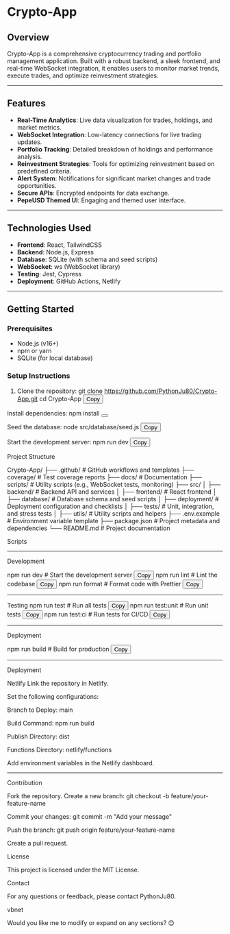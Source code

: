 # Crypto-App

## Overview
Crypto-App is a comprehensive cryptocurrency trading and portfolio management application. Built with a robust backend, a sleek frontend, and real-time WebSocket integration, it enables users to monitor market trends, execute trades, and optimize reinvestment strategies.

---

## Features
- **Real-Time Analytics**: Live data visualization for trades, holdings, and market metrics.
- **WebSocket Integration**: Low-latency connections for live trading updates.
- **Portfolio Tracking**: Detailed breakdown of holdings and performance analysis.
- **Reinvestment Strategies**: Tools for optimizing reinvestment based on predefined criteria.
- **Alert System**: Notifications for significant market changes and trade opportunities.
- **Secure APIs**: Encrypted endpoints for data exchange.
- **PepeUSD Themed UI**: Engaging and themed user interface.

---

## Technologies Used
- **Frontend**: React, TailwindCSS
- **Backend**: Node.js, Express
- **Database**: SQLite (with schema and seed scripts)
- **WebSocket**: ws (WebSocket library)
- **Testing**: Jest, Cypress
- **Deployment**: GitHub Actions, Netlify

---

## Getting Started

### Prerequisites
- Node.js (v16+)
- npm or yarn
- SQLite (for local database)

### Setup Instructions

1. Clone the repository:
   git clone https://github.com/PythonJu80/Crypto-App.git
   cd Crypto-App
<button onclick="navigator.clipboard.writeText('git clone https://github.com/PythonJu80/Crypto-App.git && cd Crypto-App')">Copy</button>

Install dependencies:
   npm install
<button onclick="navigator.clipboard.writeText('npm install')"></button>

Seed the database:
   node src/database/seed.js
<button onclick="navigator.clipboard.writeText('node src/database/seed.js')">Copy</button>

Start the development server:
npm run dev
<button onclick="navigator.clipboard.writeText('node npm run dev')">Copy</button>

Project Structure


Crypto-App/
├── .github/             # GitHub workflows and templates
├── coverage/            # Test coverage reports
├── docs/                # Documentation
├── scripts/             # Utility scripts (e.g., WebSocket tests, monitoring)
├── src/
│   ├── backend/         # Backend API and services
│   ├── frontend/        # React frontend
│   ├── database/        # Database schema and seed scripts
│   ├── deployment/      # Deployment configuration and checklists
│   ├── tests/           # Unit, integration, and stress tests
│   ├── utils/           # Utility scripts and helpers
├── .env.example         # Environment variable template
├── package.json         # Project metadata and dependencies
└── README.md            # Project documentation


Scripts

---

Development

npm run dev       # Start the development server
<button onclick="navigator.clipboard.writeText('node npm run dev')">Copy</button>
npm run lint      # Lint the codebase
<button onclick="navigator.clipboard.writeText('node npm run lint')">Copy</button>
npm run format    # Format code with Prettier
<button onclick="navigator.clipboard.writeText('node npm run format')">Copy</button>


---

Testing
npm run test      # Run all tests
<button onclick="navigator.clipboard.writeText('node npm run test:unit')">Copy</button>
npm run test:unit # Run unit tests
<button onclick="navigator.clipboard.writeText('node npm run test:unit')">Copy</button>
npm run test:ci   # Run tests for CI/CD
<button onclick="navigator.clipboard.writeText('node npm run test:ci')">Copy</button>

---

Deployment

npm run build     # Build for production
<button onclick="navigator.clipboard.writeText('node npm run build')">Copy</button>

---

Deployment

Netlify
Link the repository in Netlify.

Set the following configurations:

Branch to Deploy: main

Build Command: npm run build

Publish Directory: dist

Functions Directory: netlify/functions

Add environment variables in the Netlify dashboard.

---

Contribution

Fork the repository.
Create a new branch:
git checkout -b feature/your-feature-name

Commit your changes:
git commit -m "Add your message"

Push the branch:
git push origin feature/your-feature-name

Create a pull request.

License

This project is licensed under the MIT License.

Contact

For any questions or feedback, please contact PythonJu80.

vbnet

Would you like me to modify or expand on any sections? 😊





